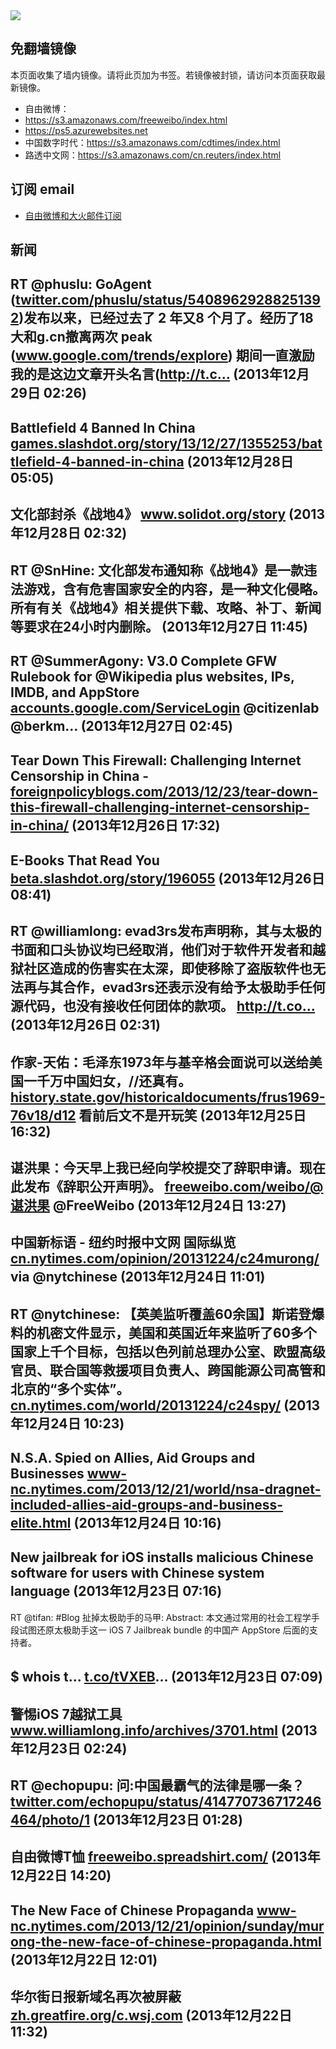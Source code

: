<img src="logos.png" />

## 免翻墙镜像
本页面收集了墙内镜像。请将此页加为书签。若镜像被封锁，请访问本页面获取最新镜像。
* 自由微博：
 * https://s3.amazonaws.com/freeweibo/index.html
 * https://ps5.azurewebsites.net
* 中国数字时代：https://s3.amazonaws.com/cdtimes/index.html
* 路透中文网：https://s3.amazonaws.com/cn.reuters/index.html

## 订阅 email
* <a href="https://greatfire.us7.list-manage.com/subscribe?u=854fca58782082e0cbdf204a0&id=c78949b93c">自由微博和大火邮件订阅</a>
		
## 新闻
RT @phuslu: GoAgent (<a href="https://twitter.com/phuslu/status/54089629288251392">twitter.com/phuslu/status/54089629288251392</a>)发布以来，已经过去了 2 年又8 个月了。经历了18大和g.cn撤离两次 peak (<a href="http://www.google.com/trends/explore">www.google.com/trends/explore</a>) 期间一直激励我的是这边文章开头名言(http://t.c… (2013年12月29日 02:26)
 ---
Battlefield 4 Banned In China <a href="http://games.slashdot.org/story/13/12/27/1355253/battlefield-4-banned-in-china?utm_source=rss1.0mainlinkanon&utm_medium=feed">games.slashdot.org/story/13/12/27/1355253/battlefield-4-banned-in-china</a> (2013年12月28日 05:05)
 ---
文化部封杀《战地4》 <a href="http://www.solidot.org/story?sid=37798">www.solidot.org/story</a> (2013年12月28日 02:32)
 ---
RT @SnHine: 文化部发布通知称《战地4》是一款违法游戏，含有危害国家安全的内容，是一种文化侵略。所有有关《战地4》相关提供下载、攻略、补丁、新闻等要求在24小时内删除。 (2013年12月27日 11:45)
 ---
RT @SummerAgony: V3.0 Complete GFW Rulebook for @Wikipedia plus websites, IPs, IMDB, and AppStore <a href="https://accounts.google.com/ServiceLogin?service=wise&passive=1209600&continue=https%3A%2F%2Fdocs.google.com%2Fspreadsheet%2Fccc%3Fkey%3D0AsztBERe_FUwdDVBSk8waThMeHlvS2d6dF9GMWl6dkE%26usp%3Dsharing%26pref%3D2&followup=https%3A%2F%2Fdocs.google.com%2Fspreadsheet%2Fccc%3Fkey%3D0AsztBERe_FUwdDVBSk8waThMeHlvS2d6dF9GMWl6dkE%26usp%3Dsharing%26pref%3D2">accounts.google.com/ServiceLogin</a>
@citizenlab @berkm… (2013年12月27日 02:45)
 ---
Tear Down This Firewall: Challenging Internet Censorship in China - <a href="http://foreignpolicyblogs.com/2013/12/23/tear-down-this-firewall-challenging-internet-censorship-in-china/">foreignpolicyblogs.com/2013/12/23/tear-down-this-firewall-challenging-internet-censorship-in-china/</a> (2013年12月26日 17:32)
 ---
E-Books That Read You <a href="http://beta.slashdot.org/story/196055">beta.slashdot.org/story/196055</a> (2013年12月26日 08:41)
 ---
RT @williamlong: evad3rs发布声明称，其与太极的书面和口头协议均已经取消，他们对于软件开发者和越狱社区造成的伤害实在太深，即使移除了盗版软件也无法再与其合作，evad3rs还表示没有给予太极助手任何源代码，也没有接收任何团体的款项。 http://t.co… (2013年12月26日 02:31)
 ---
作家-天佑：毛泽东1973年与基辛格会面说可以送给美国一千万中国妇女，//还真有。 <a href="http://history.state.gov/historicaldocuments/frus1969-76v18/d12">history.state.gov/historicaldocuments/frus1969-76v18/d12</a> 看前后文不是开玩笑 (2013年12月25日 16:32)
 ---
谌洪果：今天早上我已经向学校提交了辞职申请。现在此发布《辞职公开声明》。 <a href="https://freeweibo.com/weibo/@%E8%B0%8C%E6%B4%AA%E6%9E%9C">freeweibo.com/weibo/@谌洪果</a> @FreeWeibo (2013年12月24日 13:27)
 ---
中国新标语 - 纽约时报中文网 国际纵览 <a href="http://cn.nytimes.com/opinion/20131224/c24murong/">cn.nytimes.com/opinion/20131224/c24murong/</a> via @nytchinese (2013年12月24日 11:01)
 ---
RT @nytchinese: 【英美监听覆盖60余国】斯诺登爆料的机密文件显示，美国和英国近年来监听了60多个国家上千个目标，包括以色列前总理办公室、欧盟高级官员、联合国等救援项目负责人、跨国能源公司高管和北京的“多个实体”。<a href="http://cn.nytimes.com/world/20131224/c24spy/">cn.nytimes.com/world/20131224/c24spy/</a> (2013年12月24日 10:23)
 ---
N.S.A. Spied on Allies, Aid Groups and Businesses <a href="http://www-nc.nytimes.com/2013/12/21/world/nsa-dragnet-included-allies-aid-groups-and-business-elite.html?=smid=tw-share&_r=6&">www-nc.nytimes.com/2013/12/21/world/nsa-dragnet-included-allies-aid-groups-and-business-elite.html</a> (2013年12月24日 10:16)
 ---
New jailbreak for iOS installs malicious Chinese software for users with Chinese system language (2013年12月23日 07:16)
 ---
RT @tifan: #Blog 扯掉太极助手的马甲: Abstract: 本文通过常用的社会工程学手段试图还原太极助手这一 iOS 7 Jailbreak bundle 的中国产 AppStore 后面的支持者。

$ whois t... <a href="http://t.co/tVXEB">t.co/tVXEB</a>… (2013年12月23日 07:09)
 ---
警惕iOS 7越狱工具 <a href="http://www.williamlong.info/archives/3701.html">www.williamlong.info/archives/3701.html</a> (2013年12月23日 02:24)
 ---
RT @echopupu: 问:中国最霸气的法律是哪一条？ <a href="https://twitter.com/echopupu/status/414770736717246464/photo/1">twitter.com/echopupu/status/414770736717246464/photo/1</a> (2013年12月23日 01:28)
 ---
自由微博T恤 <a href="https://freeweibo.spreadshirt.com/">freeweibo.spreadshirt.com/</a> (2013年12月22日 14:20)
 ---
The New Face of Chinese Propaganda <a href="http://www-nc.nytimes.com/2013/12/21/opinion/sunday/murong-the-new-face-of-chinese-propaganda.html?=smid=tw-share&_r=6&">www-nc.nytimes.com/2013/12/21/opinion/sunday/murong-the-new-face-of-chinese-propaganda.html</a> (2013年12月22日 12:01)
 ---
华尔街日报新域名再次被屏蔽 <a href="https://zh.greatfire.org/c.wsj.com">zh.greatfire.org/c.wsj.com</a> (2013年12月22日 11:32)
 ---
